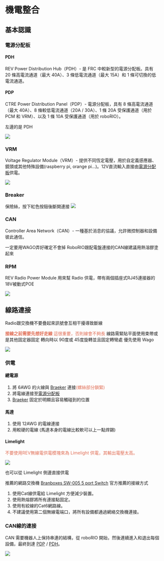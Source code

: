 <!-- title: 軟體培訓教學 - 機電整合 -->
<!-- description: 配電與整線 -->
<!-- category: Basic -->
<!-- tags: FRC8725 -->
<!-- published time: 2024/03/16 -->

# 機電整合
## 基本認識
### 電源分配板
#### PDH
REV Power Distribution Hub（PDH）- 是 FRC 中較新型的電源分配板。具有 20 條高電流通道（最大 40A）、3 條低電流通道（最大 15A）和 1 條可切換的低電流通道。

#### PDP
CTRE Power Distribution Panel（PDP）- 電源分配板，具有 8 條高電流通道（最大 40A）、8 條較低電流通道（20A / 30A）、1 條 20A 受保護通道（用於 PCM 和 VRM）、以及 1 條 10A 受保護通道（用於 roboRIO）。

左邊的是 PDH

![](image/articleImage/electricity_edu/image1.wm.png)

### VRM
Voltage Regulator Module（VRM）- 提供不同恆定電壓，用於自定義感應器、鏡頭或其他特殊設備(raspberry pi, orange pi...)。12V直流輸入直接由[電源分配板](###電源分配板)供電。

![](image/articleImage/electricity_edu/image6.wm.png)

### Breaker
保險絲，按下紅色按鈕後斷開連接
![](image/articleImage/electricity_edu/image2.wm.png)

### CAN
Controller Area Network（CAN）- 一種基於消息的協議，允許微控制器和設備彼此通信。

一定要用WAGO弄好確定不會掉
RoboRIO跟配電盤連接的CAN線建議用熱溶膠塗起來

### RPM
REV Radio Power Module 用來幫 Radio 供電，帶有兩個插座式RJ45連接器的18V被動式POE

![](image/articleImage/electricity_edu/image3.wm.png)

## 線路連接
Radio跟交換機不要疊起來訊號會互相干擾導致斷線

<span style="color: #e06c53">**接線之前需要先想好走線**
這很重要，否則線會不夠長</span>
線路需緊貼平面使用束帶或是其他固定器固定
轉向時以 90度或 45度旋轉並且固定轉彎處
優先使用 Wago

![](image/articleImage/electricity_edu/image4.wm.jpg)

### 供電
#### 總電源
1. 將 6AWG 的火線與 [Braeker](###Breaker) 連接<span style="color: #e06c53">(螺絲部分鎖緊)</span>
2. 將電線連接至[電源分配板](###電源分配板)
3. [Braeker](###Breaker) 固定於明顯且容易觸碰到的位置

#### 馬達
1. 使用 12AWG 的電線連接
2. 用較硬的電線 (馬達本身的電線比較軟可以上一點焊錫)

#### Limelight

<span style="color: #e06c53">不要使用REV無線電供電模塊來為 Limelight 供電，其輸出電壓太高。</span>

![](image/articleImage/electricity_edu/image5.wm.png)

也可以從 Limelight 側邊直接供電

推薦的網路交換機 [Branboxes SW-005 5 port Switch](https://www.amazon.com/BRAINBOXES-SW-005-Brainboxes-Unmanaged-Ethernet/dp/B07PRZ2R1P/)
官方推薦的接線方式

1. 使用Cat線供電給 Limelight 方便減少裝置。
2. 使用熱熔膠將所有連接點固定。
3. 使用有絞線的Cat6網路線。
4. 不建議使用第二個無線電端口，將所有設備都通過網絡交換機連接。

### CAN線的連接
CAN 需要機器人上保持串連的結構，從 roboRIO 開始，然後連續進入和退出每個設備，最終到達 [PDP](####PDP) / [PDH](###PDH)。

![](image/articleImage/electricity_edu/image7.wm.png)